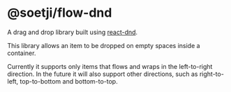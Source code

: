# @soetji/flow-dnd

A drag and drop library built using [react-dnd](https://react-dnd.github.io). 

This library allows an item to be dropped on empty spaces inside a container.

Currently it supports only items that flows and wraps in the left-to-right direction. In the future it will also support other directions, such as right-to-left, top-to-bottom and bottom-to-top. 